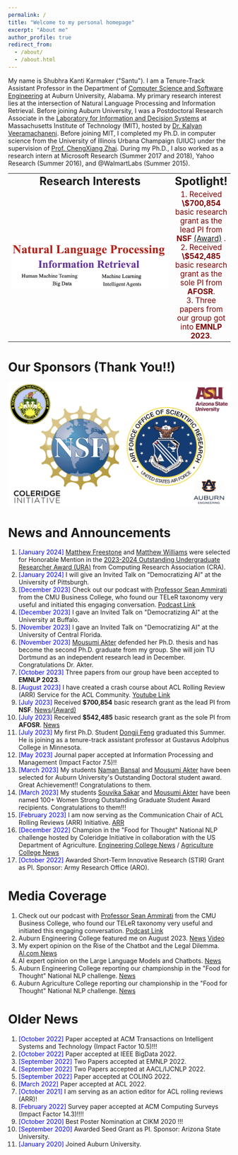 ```yaml
---
permalink: /
title: "Welcome to my personal homepage"
excerpt: "About me"
author_profile: true
redirect_from: 
  - /about/
  - /about.html
---
```




My name is Shubhra Kanti Karmaker ("Santu"). I am a Tenure-Track Assistant Professor in the Department of [Computer Science and Software Engineering](https://www.eng.auburn.edu/comp/) at Auburn University, Alabama. My primary research interest lies at the intersection of Natural Language Processing and Information Retrieval. Before joining Auburn University, I was a Postdoctoral Research Associate in the [Laboratory for Information and Decision Systems](https://lids.mit.edu/) at Massachusetts Institute of Technology (MIT), hosted by [Dr. Kalyan Veeramachaneni](https://kalyan.lids.mit.edu/). Before joining MIT, I completed my Ph.D. in computer science from the University of Illinois Urbana Champaign (UIUC) under the supervision of [Prof. ChengXiang Zhai](http://czhai.cs.illinois.edu/). During my Ph.D., I also worked as a research intern at Microsoft Research (Summer 2017 and 2018), Yahoo Research (Summer 2016), and @WalmartLabs (Summer 2015).



<table style="border-collapse: collapse; border: none;" align="center">
 <tr style="border: none;">
    <td style="border: none;" align="center"><b style="font-size:25px">Research Interests</b></td>
    <td style="border: none;" align="center"><b style="font-size:25px">Spotlight!</b></td>
 </tr>
 <tr>
    <td style="border: none;" align="center" width="400"> <img src="images/ResearchInterest.png" alt="" /></td>
    <td style="border: none;" align="center"><span style="color:maroon; font-size:17px"> 
    	1. Received <b>\$700,854</b> basic research grant as the lead PI from <b>NSF</b> <a href="https://www.nsf.gov/awardsearch/showAward?AWD_ID=2302974&HistoricalAwards=false" target="_blank">(Award)</a> .<br/>
    	2. Received <b>\$542,485</b> basic research grant as the sole PI from <b>AFOSR</b>.<br/>
	3. Three papers from our group got into <b>EMNLP 2023</b>.<br/></span>
    </td>
 </tr>
</table>


Our Sponsors (Thank You!!)
======================
![Sponsor](/images/Sponsor.png)


News and Announcements
======================
1. <span style="color:blue">[January 2024] </span> <a href="https://www.linkedin.com/in/matthew-freestone-7b75381b9/" target="_blank">Matthew Freestone</a> and <a href="https://www.linkedin.com/in/matthew-c-williams-jr/" target="_blank">Matthew Williams</a> were selected for Honorable Mention in the <a href="https://cra.org/about/awards/outstanding-undergraduate-researcher-award/" target="_blank">2023-2024 Outstanding Undergraduate Researcher Award (URA)</a> from Computing Research Association (CRA).
1. <span style="color:blue">[January 2024] </span> I will give an Invited Talk on "Democratizing AI" at the University of Pittsburgh.
1. <span style="color:blue">[December 2023] </span>Check out our podcast with <a href="https://www.cmu.edu/tepper/faculty-and-research/faculty-by-area/profiles/ammirati-sean.html" target="_blank">Professor Sean Ammirati</a> from the CMU Business College, who found our TELeR taxonomy very useful and initiated this engaging conversation. <a href="https://agilegiants.seanammirati.com/improve-your-llm-prompts-decoding-the-teler-taxonomy/" target="_blank">Podcast Link</a>
1. <span style="color:blue">[December 2023] </span> I gave an Invited Talk on "Democratizing AI" at the University at Buffalo.
1. <span style="color:blue">[November 2023] </span> I gave an Invited Talk on "Democratizing AI" at the University of Central Florida.
1. <span style="color:blue">[November 2023] </span><a href="https://sites.google.com/view/mousumi-akter" target="_blank">Mousumi Akter</a> defended her Ph.D. thesis and has become the second Ph.D. graduate from my group. She will join TU Dortmund as an independent research lead in December. Congratulations Dr. Akter.
1. <span style="color:blue">[October 2023] </span> Three papers from our group have been accepted to <b>EMNLP 2023</b>.
1. <span style="color:blue">[August 2023] </span> I have created a crash course about ACL Rolling Review (ARR) Service for the ACL Community. <a href="https://youtu.be/DaoCLEghXyU" target="_blank">Youtube Link</a>
1. <span style="color:blue">[July 2023] </span>  Received <b>\$700,854</b> basic research grant as the lead PI from <b>NSF</b>. <a href="https://www.eng.auburn.edu/news/2023/08/assistant-professor-in-csse-earns-two-grants.html?fbclid=IwAR0c8lFZCwBQi4e3144agupHGZhyGguNK6K_p_yqVAYFXa_AytOg0pn0NXM" target="_blank">News</a>/<a href="https://www.nsf.gov/awardsearch/showAward?AWD_ID=2302974&HistoricalAwards=false" target="_blank">(Award)</a> 
1. <span style="color:blue">[July 2023] </span>  Received <b>\$542,485</b> basic research grant as the sole PI from <b>AFOSR</b>. <a href="https://www.eng.auburn.edu/news/2023/08/assistant-professor-in-csse-earns-two-grants.html?fbclid=IwAR0c8lFZCwBQi4e3144agupHGZhyGguNK6K_p_yqVAYFXa_AytOg0pn0NXM" target="_blank">News</a>
1. <span style="color:blue">[July 2023] </span> My first Ph.D. Student <a href="https://dzf0023.github.io/" target="_blank">Dongji Feng</a> graduated this Summer. He is joining as a tenure-track assistant professor at Gustavus Adolphus College in Minnesota.
1. <span style="color:blue">[May 2023] </span>  Journal paper accepted at Information Processing and Management (Impact Factor 7.5)!!
1. <span style="color:blue">[March 2023] </span>  My students <a href="https://bnaman50.github.io/" target="_blank">Naman Bansal</a> and <a href="https://sites.google.com/view/mousumi-akter" target="_blank">Mousumi Akter</a> have been selected for Auburn University's Outstanding Doctoral student award. Great Achievement!! Congratulations to them.
1. <span style="color:blue">[March 2023] </span>  My students <a href="https://souvika.github.io/" target="_blank">Souvika Sakar</a> and <a href="https://sites.google.com/view/mousumi-akter" target="_blank">Mousumi Akter</a> have been named 100+ Women Strong Outstanding Graduate Student Award recipients. Congratulations to them!!!
1. <span style="color:blue">[February 2023] </span> I am now serving as the Communication Chair of ACL Rolling Reviews (ARR) Initiative. <a href="https://aclrollingreview.org/people" target="_blank">ARR</a>
1. <span style="color:blue">[December 2022] </span>  Champion in the "Food for Thought" National NLP challenge hosted by Coleridge Initiative in collaboration with the US Department of Agriculture. <a href="https://eng.auburn.edu/news/2022/11/auburn-big-data-team-wins-coleridge-second-round" target="_blank">Engineering College News</a>  / <a href="https://agriculture.auburn.edu/feature/faculty-team-places-first-in-usda-challenge/" target="_blank">Agriculture College News</a> 
1. <span style="color:blue">[October 2022] </span>  Awarded Short-Term Innovative Research (STIR) Grant as PI. Sponsor: Army Research Office (ARO).



Media Coverage
======================
1. Check out our podcast with <a href="https://www.cmu.edu/tepper/faculty-and-research/faculty-by-area/profiles/ammirati-sean.html" target="_blank">Professor Sean Ammirati</a> from the CMU Business College, who found our TELeR taxonomy very useful and initiated this engaging conversation. <a href="https://agilegiants.seanammirati.com/improve-your-llm-prompts-decoding-the-teler-taxonomy/" target="_blank">Podcast Link</a>
1. Auburn Engineering College featured me on August 2023. <a href="https://www.eng.auburn.edu/news/2023/08/assistant-professor-in-csse-earns-two-grants.html?fbclid=IwAR0c8lFZCwBQi4e3144agupHGZhyGguNK6K_p_yqVAYFXa_AytOg0pn0NXM" target="_blank">News</a> <a href="https://twitter.com/AuburnEngineers/status/1687554579372851201?s=20" target="_blank">Video</a>
1. My expert opinion on the Rise of the Chatbot and the Legal Dilemma. <a href="https://www.al.com/news/2023/03/rise-of-the-chatbot-alabama-lawmakers-confront-questions-about-artificial-intelligence.html" target="_blank">Al.com News</a>
1. AI expert opinion on the Large Language Models and Chatbots. <a href="https://www.eng.auburn.edu/news/2023/03/artificial-intelligence-expert-in-csse-weighs-in-on-the-rise-of-chatbots.html" target="_blank">News</a>
1. Auburn Engineering College reporting our championship in the "Food for Thought" National NLP challenge. <a href="https://eng.auburn.edu/news/2022/11/auburn-big-data-team-wins-coleridge-second-round" target="_blank">News</a>
1. Auburn Agriculture College reporting our championship in the "Food for Thought" National NLP challenge. <a href="https://agriculture.auburn.edu/feature/faculty-team-places-first-in-usda-challenge/" target="_blank">News</a>



Older News
======================
1. <span style="color:blue">[October 2022] </span>  Paper accepted at ACM Transactions on Intelligent Systems and Technology (Impact Factor 10.5)!!!
1. <span style="color:blue">[October 2022] </span>  Paper accepted at IEEE BigData 2022.
1. <span style="color:blue">[September 2022] </span>  Two Papers accepted at EMNLP 2022.
1. <span style="color:blue">[September 2022] </span>  Two Papers accepted at AACL/IJCNLP 2022.
1. <span style="color:blue">[September 2022] </span>  Paper accepted at COLING 2022.
1. <span style="color:blue">[March 2022] </span>  Paper accepted at ACL 2022.
1. <span style="color:blue">[October 2021] </span>  I am serving as an action editor for ACL rolling reviews (ARR)!
1. <span style="color:blue">[February 2022] </span>  Survey paper accepted at ACM Computing Surveys (Impact Factor 14.3)!!!!
1. <span style="color:blue">[October 2020] </span>  Best Poster Nomination at CIKM 2020 !!!
1. <span style="color:blue">[September 2020] </span>  Awarded Seed Grant as PI. Sponsor: Arizona State University.
1. <span style="color:blue">[January 2020] </span>  Joined Auburn University.<br/><br/>
<br/><br/>





